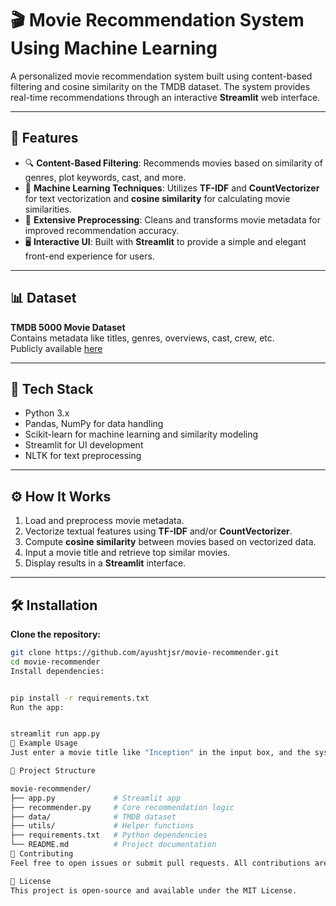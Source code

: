 # 🎬 Movie Recommendation System Using Machine Learning

A personalized movie recommendation system built using content-based filtering and cosine similarity on the TMDB dataset. The system provides real-time recommendations through an interactive **Streamlit** web interface.

---

## 🚀 Features

- 🔍 **Content-Based Filtering**: Recommends movies based on similarity of genres, plot keywords, cast, and more.  
- 🧠 **Machine Learning Techniques**: Utilizes **TF-IDF** and **CountVectorizer** for text vectorization and **cosine similarity** for calculating movie similarities.  
- 🧹 **Extensive Preprocessing**: Cleans and transforms movie metadata for improved recommendation accuracy.  
- 🖥️ **Interactive UI**: Built with **Streamlit** to provide a simple and elegant front-end experience for users.  

---

## 📊 Dataset

**TMDB 5000 Movie Dataset**  
Contains metadata like titles, genres, overviews, cast, crew, etc.  
Publicly available [here](https://www.kaggle.com/datasets/tmdb/tmdb-movie-metadata)

---

## 🧰 Tech Stack

- Python 3.x  
- Pandas, NumPy for data handling  
- Scikit-learn for machine learning and similarity modeling  
- Streamlit for UI development  
- NLTK for text preprocessing  

---

## ⚙️ How It Works

1. Load and preprocess movie metadata.  
2. Vectorize textual features using **TF-IDF** and/or **CountVectorizer**.  
3. Compute **cosine similarity** between movies based on vectorized data.  
4. Input a movie title and retrieve top similar movies.  
5. Display results in a **Streamlit** interface.  

---

## 🛠️ Installation

**Clone the repository:**
```bash
git clone https://github.com/ayushtjsr/movie-recommender.git
cd movie-recommender
Install dependencies:


pip install -r requirements.txt
Run the app:


streamlit run app.py
📌 Example Usage
Just enter a movie title like "Inception" in the input box, and the system will suggest similar movies such as "Interstellar", "The Matrix", etc., based on content similarity.

📁 Project Structure

movie-recommender/
├── app.py             # Streamlit app
├── recommender.py     # Core recommendation logic
├── data/              # TMDB dataset
├── utils/             # Helper functions
├── requirements.txt   # Python dependencies
└── README.md          # Project documentation
🤝 Contributing
Feel free to open issues or submit pull requests. All contributions are welcome!

📄 License
This project is open-source and available under the MIT License.
